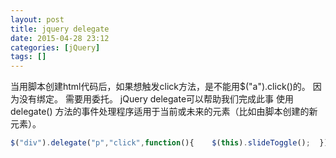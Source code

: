 ```yaml
---
layout: post
title: jquery delegate
date: 2015-04-28 23:12
categories: [jQuery]
tags: []
---
```

当用脚本创建html代码后，如果想触发click方法，是不能用$("a").click()的。
因为没有绑定。
需要用委托。
jQuery delegate可以帮助我们完成此事
使用 delegate() 方法的事件处理程序适用于当前或未来的元素（比如由脚本创建的新元素）。



```javascript
$("div").delegate("p","click",function(){    $(this).slideToggle();  });
```

